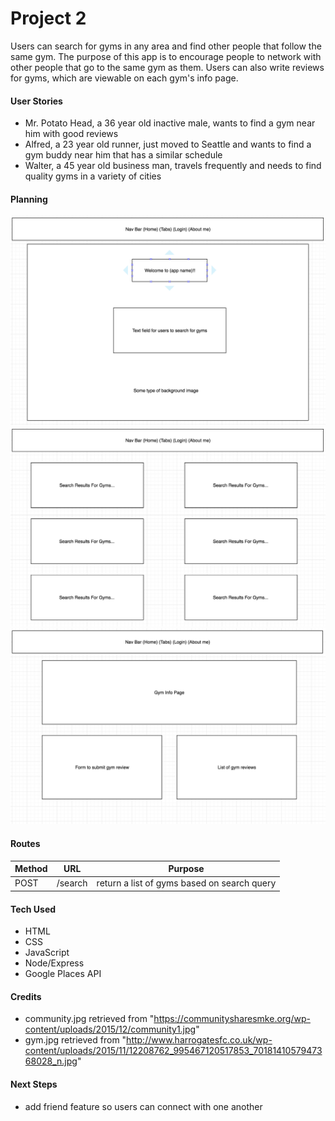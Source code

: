 # Project 2 #

Users can search for gyms in any area and find other people that follow the same gym. The purpose of this app is to encourage people to network with other people that go to the same gym as them. Users can also write reviews for gyms, which are viewable on each gym's info page.

#### User Stories ####
* Mr. Potato Head, a 36 year old inactive male, wants to find a gym near him with good reviews
* Alfred, a 23 year old runner, just moved to Seattle and wants to find a gym buddy near him that has a similar schedule
* Walter, a 45 year old business man, travels frequently and needs to find quality gyms in a variety of cities

#### Planning ####

![Alt text](Wireframes/Home.png)
![Alt text](Wireframes/results.png)
![Alt text](Wireframes/gyminfo.png)

#### Routes ####

Method | URL | Purpose
------ | --- | -------
POST | /search | return a list of gyms based on search query


#### Tech Used ####
* HTML
* CSS
* JavaScript
* Node/Express
* Google Places API

#### Credits ####
* community.jpg retrieved from "https://communitysharesmke.org/wp-content/uploads/2015/12/community1.jpg"
* gym.jpg retrieved from "http://www.harrogatesfc.co.uk/wp-content/uploads/2015/11/12208762_995467120517853_7018141057947368028_n.jpg"

#### Next Steps ####
* add friend feature so users can connect with one another